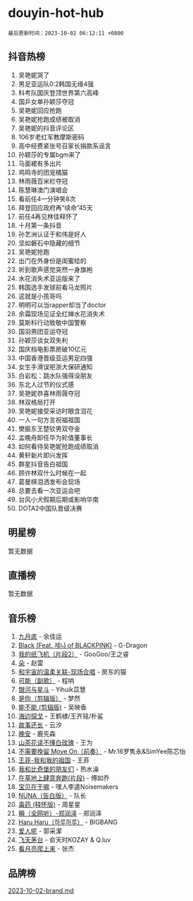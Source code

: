 # douyin-hot-hub

`最后更新时间：2023-10-02 06:12:11 +0800`

## 抖音热榜

1. 吴艳妮哭了
1. 男足亚运队0:2韩国无缘4强
1. 科考队国庆登顶世界第六高峰
1. 国乒女单孙颖莎夺冠
1. 吴艳妮回应抢跑
1. 吴艳妮抢跑成绩被取消
1. 吴艳妮的抖音评论区
1. 106岁老红军教摩斯密码
1. 高中经费紧张号召家长捐款系谣言
1. 孙颖莎的专属bgm来了
1. 马面裙有多出片
1. 鸡鸣寺的团宠橘猫
1. 林雨薇百米栏夺冠
1. 陈慧琳澳门演唱会
1. 看前任4一分钟笑8次
1. 拜登回应政府再“续命”45天
1. 前任4再见林佳释怀了
1. 十月第一条抖音
1. 孙艺洲认证于和伟是好人
1. 坚如磐石中隐藏的细节
1. 吴艳妮抢跑
1. 出门在外身份是闺蜜给的
1. 听到歌声感觉突然一身旗袍
1. 水花消失术亚运版来了
1. 韩国选手发球前看马龙照片
1. 这就是小孩哥吗
1. 明明可以当rapper却当了doctor
1. 余霜现场见证全红婵水花消失术
1. 莫斯科行动致敬中国警察
1. 国羽男团亚运夺冠
1. 孙颖莎谈女双失利
1. 国庆档电影票房破10亿元
1. 中国香港晋级亚运男足四强
1. 女生手滑误拒浙大保研通知
1. 白岩松：跳水队强得没朋友
1. 东北人过节的仪式感
1. 吴艳妮恭喜林雨薇夺冠
1. 林双格局打开
1. 吴艳妮接受采访时眼含泪花
1. 一人一句方言祝福祖国
1. 樊振东王楚钦男双夺金
1. 孟晚舟卸任华为轮值董事长
1. 如何看待吴艳妮抢跑成绩取消
1. 黄轩新片即兴发挥
1. 群星抖音告白祖国
1. 顾许林双什么时候在一起
1. 葛曼棋泪洒发布会现场
1. 总要去看一次亚运会吧
1. 台风小犬假期后期或影响华南
1. DOTA2中国队晋级决赛

## 明星榜

暂无数据

## 直播榜

暂无数据

## 音乐榜

1. [九月底](https://sf3-cdn-tos.douyinstatic.com/obj/tos-cn-ve-2774/oMfewG4PDTFhF8iz3OGQ7ABH5i6fCgnMaoCbzZ) - 余佳运
1. [Black (Feat. 제니 of BLACKPINK)](https://sf6-cdn-tos.douyinstatic.com/obj/tos-cn-ve-2774/2eb92e2debbe4fe0a552bc099aef7f28) - G-Dragon
1. [我的纸飞机（片段2）](https://sf6-cdn-tos.douyinstatic.com/obj/tos-cn-ve-2774/oM2ZrKcg2CD5AeRB2gkeXOFB1IxAGJdZPazYHf) - GooGoo/王之睿
1. [朵](https://sf6-cdn-tos.douyinstatic.com/obj/tos-cn-ve-2774/932f5bdfcd7c47b880525e92ab8a4999) - 赵雷
1. [和宇宙的温柔关联-现场合唱](https://sf3-cdn-tos.douyinstatic.com/obj/tos-cn-ve-2774/o0hONGDYQBgk0e5bqDeQOonVmncA6tC2nBwZLT) - 房东的猫
1. [可能（副歌）](https://sf3-cdn-tos.douyinstatic.com/obj/tos-cn-ve-2774/cde1731888894259b333569393c2fb51) - 程响
1. [银河与星斗](https://sf6-cdn-tos.douyinstatic.com/obj/tos-cn-ve-2774/3cc0bf5f0ef140f7b6743a631bcf3c58) - Yihuik苡慧
1. [是你（剪辑版）](https://sf3-cdn-tos.douyinstatic.com/obj/tos-cn-ve-2774/46019dae783c4c969944217fe1cfafc4) - 梦然
1. [能不能 (剪辑版)](https://sf6-cdn-tos.douyinstatic.com/obj/tos-cn-ve-2774/fc4a6c45b4a34277ba4088e1d7fdff98) - 吴映香
1. [海边探戈](https://sf3-cdn-tos.douyinstatic.com/obj/tos-cn-ve-2774/os9gE0VQCGqt6VQkZDyBBYvfSDY0QFe3vVmubn) - 王鹤棣/王齐铭/朴鲨
1. [故事还长](https://sf6-cdn-tos.douyinstatic.com/obj/tos-cn-ve-2774/30a26758c8594f0ab81ac675c33ee2c5) - 云汐
1. [晚安](https://sf6-cdn-tos.douyinstatic.com/obj/tos-cn-ve-2774/a724c5e224464218839820f4e4fd632f) - 鹿先森
1. [山茶花读不懂白玫瑰](https://sf6-cdn-tos.douyinstatic.com/obj/tos-cn-ve-2774/osfn8B7DktrRHEPJgPCfDbw7QDQEkwC16BxZg9) - 王为
1. [不需要挽留 Move On（前奏）](https://sf6-cdn-tos.douyinstatic.com/obj/tos-cn-ve-2774/ooCBhgCCkF4nExzQL9WZSUbitfA8IsDkgQIYhe) - Mr.16罗隽永&SimYee陈芯怡
1. [王菲-我和我的祖国](https://sf6-cdn-tos.douyinstatic.com/obj/tos-cn-ve-2774/3ef0f373017541e18566595c96123cab) - 王菲
1. [我和比奇堡的朋友们](https://sf6-cdn-tos.douyinstatic.com/obj/tos-cn-ve-2774/f0505db981ea4a6d91453a15924a82aa) - 热水澡
1. [在草地上肆意奔跑(片段)](https://sf3-cdn-tos.douyinstatic.com/obj/tos-cn-ve-2774/8831d494742f45dabdfa8adb8b817259) - 傅如乔
1. [宝贝在干嘛](https://sf3-cdn-tos.douyinstatic.com/obj/tos-cn-ve-2774/okW4hBCfJI5B2ZEgTCtikhMW7IafzNrBQIYkpJ) - 嘿人李逵Noisemakers
1. [NUNA（告白版）](https://sf3-cdn-tos.douyinstatic.com/obj/tos-cn-ve-2774/a65828cbd8ce41a78a430a58b49f4feb) - 队长
1. [毒药 (释怀版)](https://sf6-cdn-tos.douyinstatic.com/obj/tos-cn-ve-2774/oYILMEAzspdZBIzy4frJNB8ZHPHWAhiwowd4Ad) - 周星星
1. [瞬（全网听）-郑润泽](https://sf3-cdn-tos.douyinstatic.com/obj/tos-cn-ve-2774/o4Vb9eJZClCZTnRQYy0BRSeHGrDtrkrQgIBvQt) - 郑润泽
1. [Haru Haru（하루하루）](https://sf3-cdn-tos.douyinstatic.com/obj/tos-cn-ve-2774/940c04aa98154ee7bdbaaa2ad9f28aec) - BIGBANG
1. [爱人呢](https://sf6-cdn-tos.douyinstatic.com/obj/tos-cn-ve-2774/2041dc10f3c442f1992b439a00eaf2ba) - 郭采潔
1. [飞天茅台](https://sf6-cdn-tos.douyinstatic.com/obj/tos-cn-ve-2774/o4GhTV5kIuMWmC2Ai1WzNglssgBfQaqQCSLxUU) - 俞天时KOZAY & Q.luv
1. [看月亮爬上来](https://sf6-cdn-tos.douyinstatic.com/obj/tos-cn-ve-2774/356c324112764016b25295e535f2daf0) - 张杰

## 品牌榜

[2023-10-02-brand.md](2023-10-02-brand.md)
